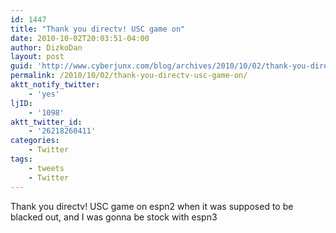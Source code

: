 ```yaml
---
id: 1447
title: "Thank you directv! USC game on"
date: 2010-10-02T20:03:51-04:00
author: DizkoDan
layout: post
guid: 'http://www.cyberjunx.com/blog/archives/2010/10/02/thank-you-directv-usc-game-on/'
permalink: /2010/10/02/thank-you-directv-usc-game-on/
aktt_notify_twitter:
    - 'yes'
ljID:
    - '1098'
aktt_twitter_id:
    - '26218260411'
categories:
    - Twitter
tags:
    - tweets
    - Twitter
---
```


Thank you directv! USC game on espn2 when it was supposed to be blacked out, and I was gonna be stock with espn3